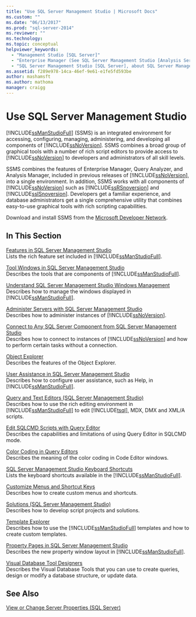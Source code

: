 ```yaml
---
title: "Use SQL Server Management Studio | Microsoft Docs"
ms.custom: ""
ms.date: "06/13/2017"
ms.prod: "sql-server-2014"
ms.reviewer: ""
ms.technology:
ms.topic: conceptual
helpviewer_keywords: 
  - "Management Studio [SQL Server]"
  - "Enterprise Manager (See SQL Server Management Studio [Analysis Services])"
  - "SQL Server Management Studio [SQL Server], about SQL Server Management Studio"
ms.assetid: f289e978-14ca-46ef-9e61-e1fe5fd593be
author: mashamsft
ms.author: mathoma
manager: craigg
---
```

# Use SQL Server Management Studio
  [!INCLUDE[ssManStudioFull](../includes/ssmanstudiofull-md.md)] (SSMS) is an integrated environment for accessing, configuring, managing, administering, and developing all components of [!INCLUDE[ssNoVersion](../includes/ssnoversion-md.md)]. SSMS combines a broad group of graphical tools with a number of rich script editors to provide access to [!INCLUDE[ssNoVersion](../includes/ssnoversion-md.md)] to developers and administrators of all skill levels.  
  
 SSMS combines the features of Enterprise Manager, Query Analyzer, and Analysis Manager, included in previous releases of [!INCLUDE[ssNoVersion](../includes/ssnoversion-md.md)], into a single environment. In addition, SSMS works with all components of [!INCLUDE[ssNoVersion](../includes/ssnoversion-md.md)] such as [!INCLUDE[ssRSnoversion](../includes/ssrsnoversion-md.md)] and [!INCLUDE[ssISnoversion](../includes/ssisnoversion-md.md)]. Developers get a familiar experience, and database administrators get a single comprehensive utility that combines easy-to-use graphical tools with rich scripting capabilities.  
  
 Download and install SSMS from the [Microsoft Developer Network](https://msdn.microsoft.com/library/dn434042.aspx).  
  
## In This Section  
 [Features in SQL Server Management Studio](features-in-sql-server-management-studio.md)  
 Lists the rich feature set included in [!INCLUDE[ssManStudioFull](../includes/ssmanstudiofull-md.md)].  
  
 [Tool Windows in SQL Server Management Studio](../ssms/tool-windows-in-sql-server-management-studio.md)  
 Describes the tools that are components of [!INCLUDE[ssManStudioFull](../includes/ssmanstudiofull-md.md)].  
  
 [Understand SQL Server Management Studio Windows Management](../ssms/understand-sql-server-management-studio-windows-management.md)  
 Describes how to manage the windows displayed in [!INCLUDE[ssManStudioFull](../includes/ssmanstudiofull-md.md)].  
  
 [Administer Servers with SQL Server Management Studio](../ssms/administer-servers-with-sql-server-management-studio.md)  
 Describes how to administer instances of [!INCLUDE[ssNoVersion](../includes/ssnoversion-md.md)].  
  
 [Connect to Any SQL Server Component from SQL Server Management Studio](../ssms/f1-help/connect-to-any-sql-server-component-from-sql-server-management-studio.md)  
 Describes how to connect to instances of [!INCLUDE[ssNoVersion](../includes/ssnoversion-md.md)] and how to perform certain tasks without a connection.  
  
 [Object Explorer](../ssms/object/object-explorer.md)  
 Describes the features of the Object Explorer.  
  
 [User Assistance in SQL Server Management Studio](../ssms/user-assistance-in-sql-server-management-studio.md)  
 Describes how to configure user assistance, such as Help, in [!INCLUDE[ssManStudioFull](../includes/ssmanstudiofull-md.md)].  
  
 [Query and Text Editors &#40;SQL Server Management Studio&#41;](../relational-databases/scripting/query-and-text-editors-sql-server-management-studio.md)  
 Describes how to use the rich editing environment in [!INCLUDE[ssManStudioFull](../includes/ssmanstudiofull-md.md)] to edit [!INCLUDE[tsql](../includes/tsql-md.md)], MDX, DMX and XML/A scripts.  
  
 [Edit SQLCMD Scripts with Query Editor](../relational-databases/scripting/edit-sqlcmd-scripts-with-query-editor.md)  
 Describes the capabilities and limitations of using Query Editor in SQLCMD mode.  
  
 [Color Coding in Query Editors](../relational-databases/scripting/color-coding-in-query-editors.md)  
 Describes the meaning of the color coding in Code Editor windows.  
  
 [SQL Server Management Studio Keyboard Shortcuts](../ssms/sql-server-management-studio-keyboard-shortcuts.md)  
 Lists the keyboard shortcuts available in the [!INCLUDE[ssManStudioFull](../includes/ssmanstudiofull-md.md)].  
  
 [Customize Menus and Shortcut Keys](../ssms/customize-menus-and-shortcut-keys.md)  
 Describes how to create custom menus and shortcuts.  
  
 [Solutions &#40;SQL Server Management Studio&#41;](../ssms/solution/solutions-sql-server-management-studio.md)  
 Describes how to develop script projects and solutions.  
  
 [Template Explorer](../ssms/template/template-explorer.md)  
 Describes how to use the [!INCLUDE[ssManStudioFull](../includes/ssmanstudiofull-md.md)] templates and how to create custom templates.  
  
 [Property Pages in SQL Server Management Studio](../ssms/property-pages-in-sql-server-management-studio.md)  
 Describes the new property window layout in [!INCLUDE[ssManStudioFull](../includes/ssmanstudiofull-md.md)].  
  
 [Visual Database Tool Designers](../ssms/visual-db-tools/visual-database-tool-designers.md)  
 Describes the Visual Database Tools that you can use to create queries, design or modify a database structure, or update data.  
  
## See Also  
 [View or Change Server Properties &#40;SQL Server&#41;](configure-windows/view-or-change-server-properties-sql-server.md)  
  
  
